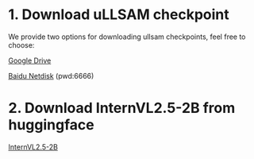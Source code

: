 # 1. Download uLLSAM checkpoint
We provide two options for downloading ullsam checkpoints, feel free to choose: 


[Google Drive](https://drive.google.com/drive/folders/1_Fj0N3T5E_opf1QvyttBUnZq3HW8o7y4?usp=sharing) 


[Baidu Netdisk](https://pan.baidu.com/s/1BgeejLHpLN2D91E7BlnwPA) (pwd:6666)

# 2. Download InternVL2.5-2B from huggingface
[InternVL2.5-2B](https://huggingface.co/OpenGVLab/InternVL2_5-2B)

